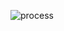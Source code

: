 ![process](https://user-images.githubusercontent.com/83717632/209483628-6852a806-beac-4cab-95fb-45bd37ea59ea.png)
